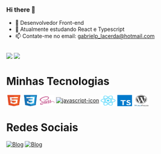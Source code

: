 ### Hi there 👋

- 🔭 Desenvolvedor Front-end
- 🌱 Atualmente estudando React e Typescript
- 📫 Contate-me no email: gabrielp_lacerda@hotmail.com

##

<div>
  <img  height="180em" src="https://github-readme-stats.vercel.app/api?username=Gabriel-silva-lacerda&show_icons=true&theme=dark&include_all_commits=true&count_private=true"/>
  <img  height="180em" src="https://github-readme-stats.vercel.app/api/top-langs/?username=Gabriel-silva-lacerda&hide=less,scss&layout=compact&langs_count=16&theme=dark"/>
</div>

<div> 
  <div style="display: inline_block">
    <h1>Minhas Tecnologias </h1>
     <a href="https://www.origamid.com/certificate/198d719b" target="_blank"><img align="center" height="30" width="40" alt="html-icon" src="https://raw.githubusercontent.com/devicons/devicon/master/icons/html5/html5-original.svg"></a>
    <a href="https://www.origamid.com/certificate/3287d4d4" target="_blank"><img align="center" height="30" width="40" alt="css-icon" src="https://raw.githubusercontent.com/devicons/devicon/master/icons/css3/css3-original.svg"></a>
    <a href="https://www.origamid.com/certificate/1297790c" target="_blank"><img align="center" height="30" width="40" alt="sass-icon" src="https://raw.githubusercontent.com/devicons/devicon/master/icons/sass/sass-original.svg"></a>
    <a href="https://www.origamid.com/certificate/c08a42c9" target="_blank"><img align="center" height="30" width="40" alt="javascript-icon" src="https://cdn.jsdelivr.net/gh/devicons/devicon/icons/javascript/javascript-original.svg"></a>
    <a href="https://www.origamid.com/certificate/de30adfb" target="_blank"><img align="center" height="30" width="40" alt="react-icon" src="https://raw.githubusercontent.com/devicons/devicon/master/icons/react/react-original.svg"></a>
    <a href="https://www.origamid.com/certificate/96a1bd58" target="_blank"><img align="center" height="30" width="40" alt="react-icon" src="https://raw.githubusercontent.com/devicons/devicon/master/icons/typescript/typescript-original.svg"></a>
    <a href="https://www.origamid.com/certificate/94924248" target="_blank"><img align="center" height="30" width="40" alt="react-icon" src="https://raw.githubusercontent.com/devicons/devicon/master/icons/wordpress/wordpress-original.svg"></a>
</div> 
  
  <h1>Redes Sociais</h1>
    
  [![Blog](https://img.shields.io/badge/WhatsApp-25D366?style=for-the-badge&logo=whatsapp&logoColor=white)](https://wa.me/5511969101312)
  [![Blog](https://img.shields.io/badge/LinkedIn-0077B5?style=for-the-badge&logo=linkedin&logoColor=white)](https://www.linkedin.com/in/gabriel-s-6608b1120/)
  
</div>
  
 
 
  

